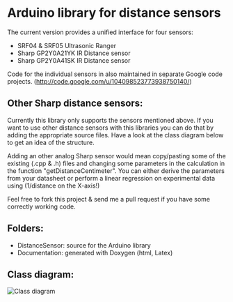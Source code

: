 Arduino library for distance sensors
====================================

The current version provides a unified interface for four sensors:

 * SRF04 & SRF05 Ultrasonic Ranger
 * Sharp GP2Y0A21YK IR Distance sensor
 * Sharp GP2Y0A41SK IR Distance sensor

Code for the individual sensors in also maintained in separate Google code projects. (http://code.google.com/u/104098523773938750140/)

Other Sharp distance sensors:
-----------------------------

Currently this library only supports the sensors mentioned above.
If you want to use other distance sensors with this libraries you can do that by adding the appropriate source files.
Have a look at the class diagram below to get an idea of the structure.

Adding an other analog Sharp sensor would mean copy/pasting some of the existing (.cpp & .h) files and changing some parameters in the calculation in the function "getDistanceCentimeter".
You can either derive the parameters from your datasheet or perform a linear regression on experimental data using (1/distance on the X-axis!)

Feel free to fork this project & send me a pull request if you have some correctly working code.

Folders:
--------
 * DistanceSensor: source for the Arduino library
 * Documentation: generated with Doxygen (html, Latex)
  
Class diagram:
--------------
 
![Class diagram](https://raw.github.com/jeroendoggen/arduino-distance-sensor-library/master/Documentation/html/class_distance_sensor__inherit__graph.png)
